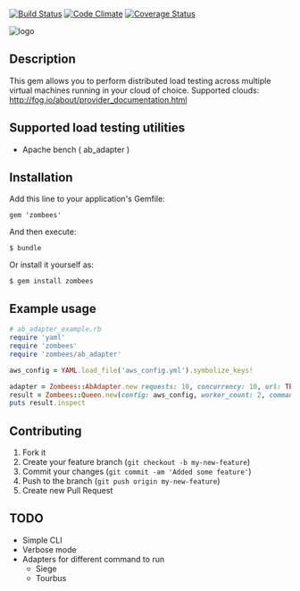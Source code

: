 [![Build Status](https://travis-ci.org/zombees/zombees.png?branch=master)](https://travis-ci.org/zombees/zombees)
[![Code Climate](https://codeclimate.com/github/zombees/zombees.png)](https://codeclimate.com/github/zombees/zombees)
[![Coverage Status](https://coveralls.io/repos/zombees/zombees/badge.png?branch=master)](https://coveralls.io/r/zombees/zombees?branch=master)

![logo](https://raw.github.com/zombees/zombees/master/zombee.png)

## Description
This gem allows you to perform distributed load testing across multiple virtual machines running in your cloud of choice. 
Supported clouds:
http://fog.io/about/provider_documentation.html 
## Supported load testing utilities
- Apache bench ( ab_adapter )

## Installation

Add this line to your application's Gemfile:

    gem 'zombees'

And then execute:

    $ bundle

Or install it yourself as:

    $ gem install zombees

## Example usage

```ruby
# ab_adapter_example.rb
require 'yaml'
require 'zombees'
require 'zombees/ab_adapter'

aws_config = YAML.load_file('aws_config.yml').symbolize_keys!

adapter = Zombees::AbAdapter.new requests: 10, concurrency: 10, url: TEST_URL
result = Zombees::Queen.new(config: aws_config, worker_count: 2, command: adapter).run
puts result.inspect
```

## Contributing

1. Fork it
2. Create your feature branch (`git checkout -b my-new-feature`)
3. Commit your changes (`git commit -am 'Added some feature'`)
4. Push to the branch (`git push origin my-new-feature`)
5. Create new Pull Request


TODO
------------
- Simple  CLI
- Verbose mode
- Adapters for different command to run
  - Siege
  - Tourbus
